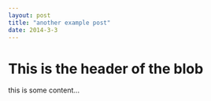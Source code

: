 ```yaml
---
layout: post
title: "another example post"
date: 2014-3-3
---
```

# This is the header of the blob
this is some content...
